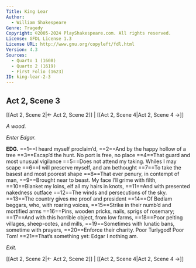```yaml
---
Title: King Lear
Author: 
  - William Shakespeare
Genre: Tragedy
Copyright: ©2005-2024 PlayShakespeare.com. All rights reserved.
License: GFDL License 1.3
License URL: http://www.gnu.org/copyleft/fdl.html
Version: 4.3
Sources:
  - Quarto 1 (1608)
  - Quarto 2 (1619)
  - First Folio (1623)
ID: king-lear-2-3
---
```


## Act 2, Scene 3
[[Act 2, Scene 2|← Act 2, Scene 2]] | [[Act 2, Scene 4|Act 2, Scene 4 →]]

*A wood.*

*Enter Edgar.*

**EDG.**
==1==I heard myself proclaim’d,
==2==And by the happy hollow of a tree
==3==Escap’d the hunt. No port is free, no place
==4==That guard and most unusual vigilance
==5==Does not attend my taking. Whiles I may scape
==6==I will preserve myself, and am bethought
==7==To take the basest and most poorest shape
==8==That ever penury, in contempt of man,
==9==Brought near to beast. My face I’ll grime with filth,
==10==Blanket my loins, elf all my hairs in knots,
==11==And with presented nakedness outface
==12==The winds and persecutions of the sky.
==13==The country gives me proof and president
==14==Of Bedlam beggars, who, with roaring voices,
==15==Strike in their numb’d and mortified arms
==16==Pins, wooden pricks, nails, sprigs of rosemary;
==17==And with this horrible object, from low farms,
==18==Poor pelting villages, sheep-cotes, and mills,
==19==Sometimes with lunatic bans, sometime with prayers,
==20==Enforce their charity. Poor Turlygod! Poor Tom!
==21==That’s something yet: Edgar I nothing am.

*Exit.*

[[Act 2, Scene 2|← Act 2, Scene 2]] | [[Act 2, Scene 4|Act 2, Scene 4 →]]